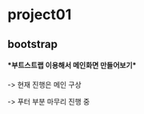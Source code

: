 # project01
<h2>bootstrap</h2>
<h4>*부트스트랩 이용해서 메인화면 만들어보기*</h4>
<p>-> 현재 진행은 메인 구상
<p>-> 푸터 부분 마무리 진행 중

